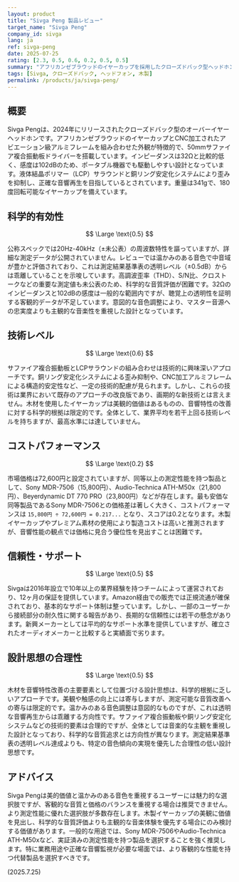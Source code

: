 ```yaml
---
layout: product
title: "Sivga Peng 製品レビュー"
target_name: "Sivga Peng"
company_id: sivga
lang: ja
ref: sivga-peng
date: 2025-07-25
rating: [2.3, 0.5, 0.6, 0.2, 0.5, 0.5]
summary: "アフリカンゼブラウッドのイヤーカップを採用したクローズドバック型ヘッドホンで、50mmサファイア複合振動板ドライバーを搭載。温かみのあるサウンドシグネチャーを持つが、同等性能の製品と比較してコストパフォーマンスは低い。"
tags: [Sivga, クローズドバック, ヘッドフォン, 木製]
permalink: /products/ja/sivga-peng/
---
```

## 概要

Sivga Pengは、2024年にリリースされたクローズドバック型のオーバーイヤーヘッドホンです。アフリカンゼブラウッドのイヤーカップとCNC加工されたアビエーション級アルミフレームを組み合わせた外観が特徴的で、50mmサファイア複合振動板ドライバーを搭載しています。インピーダンスは32Ωと比較的低く、感度は102dBのため、ポータブル機器でも駆動しやすい設計となっています。液体結晶ポリマー（LCP）サラウンドと銅リング安定化システムにより歪みを抑制し、正確な音響再生を目指しているとされています。重量は341gで、180度回転可能なイヤーカップを備えています。

## 科学的有効性

$$ \Large \text{0.5} $$

公称スペックでは20Hz-40kHz（±未公表）の周波数特性を謳っていますが、詳細な測定データが公開されていません。レビューでは温かみのある音色で中音域が豊かと評価されており、これは測定結果基準表の透明レベル（±0.5dB）からは乖離していることを示唆しています。高調波歪率（THD）、S/N比、クロストークなどの重要な測定値も未公表のため、科学的な音質評価が困難です。32Ωのインピーダンスと102dBの感度は一般的な範囲内ですが、聴覚上の透明性を証明する客観的データが不足しています。意図的な音色調整により、マスター音源への忠実度よりも主観的な音楽性を重視した設計となっています。

## 技術レベル

$$ \Large \text{0.6} $$

サファイア複合振動板とLCPサラウンドの組み合わせは技術的に興味深いアプローチです。銅リング安定化システムによる歪み抑制や、CNC加工アルミフレームによる構造的安定性など、一定の技術的配慮が見られます。しかし、これらの技術は業界において既存のアプローチの改良版であり、画期的な新技術とは言えません。木材を使用したイヤーカップは美観的価値はあるものの、音響特性の改善に対する科学的根拠は限定的です。全体として、業界平均を若干上回る技術レベルを持ちますが、最高水準には達していません。

## コストパフォーマンス

$$ \Large \text{0.2} $$

市場価格は72,600円と設定されていますが、同等以上の測定性能を持つ製品として、Sony MDR-7506（15,800円）、Audio-Technica ATH-M50x（21,800円）、Beyerdynamic DT 770 PRO（23,800円）などが存在します。最も安価な同等製品であるSony MDR-7506との価格差は著しく大きく、コストパフォーマンスは `15,800円 ÷ 72,600円 = 0.217...` となり、スコアは0.2となります。木製イヤーカップやプレミアム素材の使用により製造コストは高いと推測されますが、音響性能の観点では価格に見合う優位性を見出すことは困難です。

## 信頼性・サポート

$$ \Large \text{0.5} $$

Sivgaは2016年設立で10年以上の業界経験を持つチームによって運営されており、12ヶ月の保証を提供しています。Amazon経由での販売では正規流通が確保されており、基本的なサポート体制は整っています。しかし、一部のユーザーから接続部分の耐久性に関する報告があり、長期的な信頼性には若干の懸念があります。新興メーカーとしては平均的なサポート水準を提供していますが、確立されたオーディオメーカーと比較すると実績面で劣ります。

## 設計思想の合理性

$$ \Large \text{0.5} $$

木材を音響特性改善の主要要素として位置づける設計思想は、科学的根拠に乏しいアプローチです。美観や触感の向上には寄与しますが、測定可能な音質改善への寄与は限定的です。温かみのある音色調整は意図的なものですが、これは透明な音響再生からは乖離する方向性です。サファイア複合振動板や銅リング安定化システムなどの技術的要素は合理的ですが、全体としては音楽的な主観を重視した設計となっており、科学的な音質追求とは方向性が異なります。測定結果基準表の透明レベル達成よりも、特定の音色傾向の実現を優先した合理性の低い設計思想です。

## アドバイス

Sivga Pengは美的価値と温かみのある音色を重視するユーザーには魅力的な選択肢ですが、客観的な音質と価格のバランスを重視する場合は推奨できません。より測定性能に優れた選択肢が多数存在します。木製イヤーカップの美観に価値を見出し、科学的な音質評価よりも主観的な音楽体験を優先する場合にのみ検討する価値があります。一般的な用途では、Sony MDR-7506やAudio-Technica ATH-M50xなど、実証済みの測定性能を持つ製品を選択することを強く推奨します。特に業務用途や正確な音響監視が必要な場面では、より客観的な性能を持つ代替製品を選択すべきです。

(2025.7.25)
